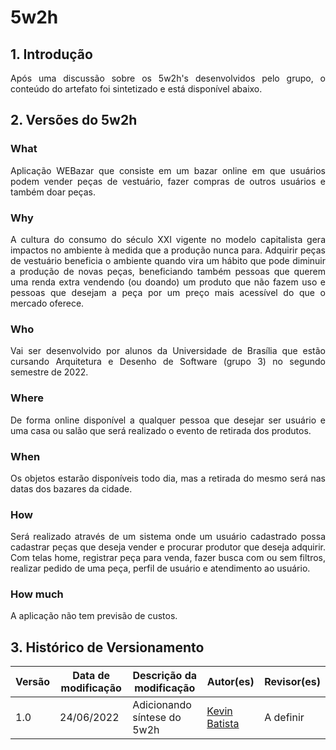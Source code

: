# 5w2h

## 1. Introdução
<p align="justify">
  Após uma discussão sobre os 5w2h's desenvolvidos pelo grupo, o conteúdo do artefato foi sintetizado e está disponível abaixo.
</p>

## 2. Versões do 5w2h

### What
<p align="justify">
Aplicação WEBazar que consiste em um bazar online em que usuários podem vender peças de vestuário, fazer compras de outros usuários e também doar peças.
</p>

### Why
<p align="justify">
A cultura do consumo do século XXI vigente no modelo capitalista gera impactos no ambiente à medida que a produção nunca para. Adquirir peças de vestuário beneficia o ambiente quando vira um hábito que pode diminuir a produção de novas peças, beneficiando também pessoas que querem uma renda extra vendendo (ou doando) um produto que não fazem uso e pessoas que desejam a peça por um preço mais acessível do que o mercado oferece. 
</p>

### Who
<p align="justify">
Vai ser desenvolvido por alunos da Universidade de Brasília que estão cursando Arquitetura e Desenho de Software (grupo 3)  no segundo semestre de 2022.
</p>

### Where
<p align="justify">
De forma online disponível a qualquer pessoa que desejar ser usuário e uma casa ou salão que será realizado o evento de retirada dos produtos.
</p>

### When
<p align="justify">
Os objetos estarão disponíveis todo dia, mas a retirada do mesmo será nas datas dos bazares da cidade.
</p>

### How
<p align="justify">
Será realizado através de um sistema onde um usuário cadastrado possa cadastrar peças que deseja vender e procurar produtor que deseja adquirir. Com telas home, registrar peça para venda, fazer busca com ou sem filtros, realizar pedido de uma peça, perfil de usuário e atendimento ao usuário.
</p>

### How much
<p align="justify">
A aplicação não tem previsão de custos.
</p>

## 3. Histórico de Versionamento

|Versão|Data de modificação|Descrição da modificação|Autor(es)|Revisor(es)|
|-|-|-|-|-|
|1.0|24/06/2022|Adicionando síntese do 5w2h|[Kevin Batista](https://github.com/k3vin-batista)|A definir|